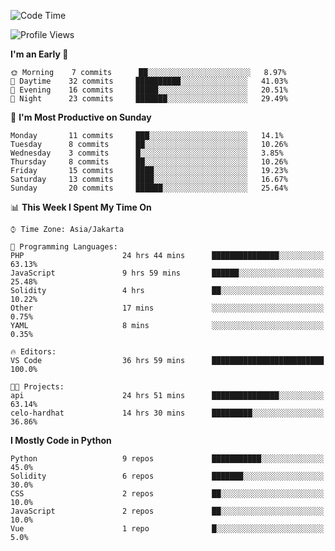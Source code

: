 <!--START_SECTION:waka-->
![Code Time](http://img.shields.io/badge/Code%20Time-1%2C125%20hrs%2057%20mins-blue)

![Profile Views](http://img.shields.io/badge/Profile%20Views-0-blue)

**I'm an Early 🐤** 

```text
🌞 Morning    7 commits      ██░░░░░░░░░░░░░░░░░░░░░░░   8.97% 
🌆 Daytime    32 commits     ██████████░░░░░░░░░░░░░░░   41.03% 
🌃 Evening    16 commits     █████░░░░░░░░░░░░░░░░░░░░   20.51% 
🌙 Night      23 commits     ███████░░░░░░░░░░░░░░░░░░   29.49%

```
📅 **I'm Most Productive on Sunday** 

```text
Monday       11 commits     ███░░░░░░░░░░░░░░░░░░░░░░   14.1% 
Tuesday      8 commits      ██░░░░░░░░░░░░░░░░░░░░░░░   10.26% 
Wednesday    3 commits      █░░░░░░░░░░░░░░░░░░░░░░░░   3.85% 
Thursday     8 commits      ██░░░░░░░░░░░░░░░░░░░░░░░   10.26% 
Friday       15 commits     ████░░░░░░░░░░░░░░░░░░░░░   19.23% 
Saturday     13 commits     ████░░░░░░░░░░░░░░░░░░░░░   16.67% 
Sunday       20 commits     ██████░░░░░░░░░░░░░░░░░░░   25.64%

```


📊 **This Week I Spent My Time On** 

```text
⌚︎ Time Zone: Asia/Jakarta

💬 Programming Languages: 
PHP                      24 hrs 44 mins      ███████████████░░░░░░░░░░   63.13% 
JavaScript               9 hrs 59 mins       ██████░░░░░░░░░░░░░░░░░░░   25.48% 
Solidity                 4 hrs               ██░░░░░░░░░░░░░░░░░░░░░░░   10.22% 
Other                    17 mins             ░░░░░░░░░░░░░░░░░░░░░░░░░   0.75% 
YAML                     8 mins              ░░░░░░░░░░░░░░░░░░░░░░░░░   0.35%

🔥 Editors: 
VS Code                  36 hrs 59 mins      █████████████████████████   100.0%

🐱‍💻 Projects: 
api                      24 hrs 51 mins      ███████████████░░░░░░░░░░   63.14% 
celo-hardhat             14 hrs 30 mins      █████████░░░░░░░░░░░░░░░░   36.86%

```

**I Mostly Code in Python** 

```text
Python                   9 repos             ███████████░░░░░░░░░░░░░░   45.0% 
Solidity                 6 repos             ███████░░░░░░░░░░░░░░░░░░   30.0% 
CSS                      2 repos             ██░░░░░░░░░░░░░░░░░░░░░░░   10.0% 
JavaScript               2 repos             ██░░░░░░░░░░░░░░░░░░░░░░░   10.0% 
Vue                      1 repo              █░░░░░░░░░░░░░░░░░░░░░░░░   5.0%

```



<!--END_SECTION:waka-->
